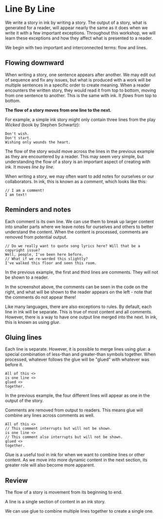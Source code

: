 # Line By Line

We write a story in ink by writing a story. The output of a story, what is generated for a reader, will appear nearly the same as it does when we write it with a few important exceptions. Throughout this workshop, we will learn these exceptions and how they affect what is presented to a reader.

We begin with two important and interconnected terms: flow and lines.

## Flowing downward

When writing a story, one sentence appears after another. We may edit out of sequence and fix any issues, but what is produced with a work
will be multiple sentences in a specific order to create meaning. When a reader encounters the written story, they would read it from top to bottom, moving from one sentence to another. This is the same with ink. It *flows* from top to bottom.

**The flow of a story moves from one line to the next.**

For example, a simple ink story might only contain three lines from the play *Wicked* (book by Stephen Schwartz):

```ink
Don't wish.
Don't start.
Wishing only wounds the heart.
```

The flow of the story would move across the lines in the previous example as they are encountered by a reader. This may seem very simple,
but understanding the flow of a story is an important aspect of creating with ink. It moves *line by line*.

When writing a story, we may often want to add notes for ourselves or our collaborators. In ink, this is known as a *comment*, which looks
like this:

```ink
// I am a comment!
I am text!
```

## Reminders and notes

Each comment is its own line. We can use them to break up larger content into smaller parts where we leave notes for ourselves and others to better understand the content. When the content is processed, comments are removed from potential output.

```ink
// Do we really want to quote song lyrics here? Will that be a copyright issue?
Well, people, I've been here before.
// What if we re-worded this slightly?
I've walked this floor and seen this room.
```

In the previous example, the first and third lines are comments. They will not be shown to a reader.

In the screenshot above, the comments can be seen in the code on the right, and what will be shown to the reader appears on the left - note
that the comments do not appear there!

Like many languages, there are also exceptions to rules. By default, each line in ink will be separate. This is true of most content and all comments. However, there is a way to have one output line merged into the next. In ink, this is known as using *glue*.

## Gluing lines

Each line is separate. However, it is possible to merge lines using *glue*: a special combination of less-than and greater-than symbols
together. When processed, whatever follows the glue will be "glued" with whatever was before it.

```ink
All of this <>
is one line <>
glued <>
together.
```

In the previous example, the four different lines will appear as one in the output of the story.

Comments are removed from output to readers. This means glue will combine any lines across comments as well.

```ink
All of this <>
// This comment interrupts but will not be shown.
is one line <>
// This comment also interrupts but will not be shown.
glued <>
together.
```

Glue is a useful tool in ink for when we want to combine lines or other content. As we move into more dynamic content in the next section, its greater role will also become more apparent.

## Review

The flow of a story is movement from its beginning to end.

A line is a single section of content in an ink story.

We can use glue to combine multiple lines together to create a single
one.
